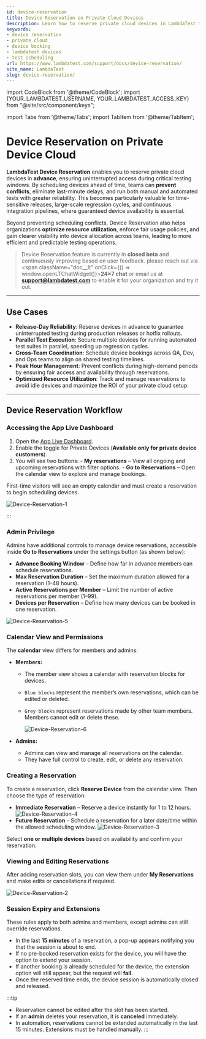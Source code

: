 ```yaml
---
id: device-reservation
title: Device Reservation on Private Cloud Devices
description: Learn how to reserve private cloud devices in LambdaTest to ensure uninterrupted testing, fair access, and conflict-free usage across your team.
keywords: 
- device reservation
- private cloud
- device booking
- lambdatest devices
- test scheduling
url: https://www.lambdatest.com/support/docs/device-reservation/
site_name: LambdaTest
slug: device-reservation/
---
```

import CodeBlock from '@theme/CodeBlock';
import {YOUR_LAMBDATEST_USERNAME, YOUR_LAMBDATEST_ACCESS_KEY} from "@site/src/component/keys";

import Tabs from '@theme/Tabs';
import TabItem from '@theme/TabItem';

<script type="application/ld+json"
      dangerouslySetInnerHTML={{ __html: JSON.stringify({
       "@context": "https://schema.org",
        "@type": "BreadcrumbList",
        "itemListElement": [{
          "@type": "ListItem",
          "position": 1,
          "name": "Home",
          "item": "https://www.lambdatest.com"
        },{
          "@type": "ListItem",
          "position": 2,
          "name": "Support",
          "item": "https://www.lambdatest.com/support/docs/"
        },{
          "@type": "ListItem",
          "position": 3,
          "name": "Python With Appium",
          "item": "https://www.lambdatest.com/support/docs/appium-python/"
        }]
      })
    }}
></script>

# Device Reservation on Private Device Cloud

**LambdaTest Device Reservation** enables you to reserve private cloud devices in **advance**, ensuring uninterrupted access during critical testing windows. By scheduling devices ahead of time, teams can **prevent conflicts**, eliminate last-minute delays, and run both manual and automated tests with greater reliability. This becomes particularly valuable for time-sensitive releases, large-scale regression cycles, and continuous integration pipelines, where guaranteed device availability is essential.

Beyond preventing scheduling conflicts, Device Reservation also helps organizations **optimize resource utilization**, enforce fair usage policies, and gain clearer visibility into device allocation across teams, leading to more efficient and predictable testing operations.

> Device Reservation feature is currently in **closed beta** and continuously improving based on user feedback. please reach out via <span className="doc__lt" onClick={() => window.openLTChatWidget()}>**24×7 chat**</span> or email us at **support@lambdatest.com** to enable it for your organization and try it out.
---

## Use Cases 

- **Release-Day Reliability**: Reserve devices in advance to guarantee uninterrupted testing during production releases or hotfix rollouts.  
- **Parallel Test Execution**: Secure multiple devices for running automated test suites in parallel, speeding up regression cycles.  
- **Cross-Team Coordination**: Schedule device bookings across QA, Dev, and Ops teams to align on shared testing timelines.  
- **Peak Hour Management**: Prevent conflicts during high-demand periods by ensuring fair access and availability through reservations.  
- **Optimized Resource Utilization**: Track and manage reservations to avoid idle devices and maximize the ROI of your private cloud setup.

---
## Device Reservation Workflow 

### Accessing the App Live Dashboard
1. Open the [App Live Dashboard](https://applive.lambdatest.com/app).
2. Enable the toggle for Private Devices (**Available only for private device customers**).
3. You will see two buttons:
        - **My reservations** – View all ongoing and upcoming reservations with filter options.
        - **Go to Reservations** – Open the calendar view to explore and manage bookings.

First-time visitors will see an empty calendar and must create a reservation to begin scheduling devices.

![Device-Reservation-1](../assets/images/real-device-app-testing/Device-Reservations/Device-Reservation1.png)

:::

### Admin Privilege

Admins have additional controls to manage device reservations, accessible inside **Go to Reservations** under the settings button (as shown below):

- **Advance Booking Window** – Define how far in advance members can schedule reservations.
- **Max Reservation Duration** – Set the maximum duration allowed for a reservation (1–48 hours).
- **Active Reservations per Member** – Limit the number of active reservations per member (1–99).
- **Devices per Reservation** – Define how many devices can be booked in one reservation.

![Device-Reservation-5](../assets/images/real-device-app-testing/Device-Reservations/Device-Reservation5.png)

### Calendar View and Permissions

The **calendar** view differs for members and admins:

- **Members:**
  - The member view shows a calendar with reservation blocks for devices.
  - `Blue blocks` represent the member’s own reservations, which can be edited or deleted.
  - `Grey blocks` represent reservations made by other team members. Members cannot edit or delete these.

     ![Device-Reservation-6](../assets/images/real-device-app-testing/Device-Reservations/Device-reservations-User.png)

- **Admins:**
  - Admins can view and manage all reservations on the calendar.
  - They have full control to create, edit, or delete any reservation.

### Creating a Reservation

To create a reservation, click **Reserve Device** from the calendar view. Then choose the type of reservation:

- **Immediate Reservation** – Reserve a device instantly for 1 to 12 hours.
   ![Device-Reservation-4](../assets/images/real-device-app-testing/Device-Reservations/Device-Reservation4.png)
- **Future Reservation** – Schedule a reservation for a later date/time within the allowed scheduling window.
   ![Device-Reservation-3](../assets/images/real-device-app-testing/Device-Reservations/Device-Reservation3.png)

Select **one or multiple devices** based on availability and confirm your reservation.

### Viewing and Editing Reservations

After adding reservation slots, you can view them under **My Reservations** and make edits or cancellations if required.

![Device-Reservation-2](../assets/images/real-device-app-testing/Device-Reservations/.Device-Reservation2.png)

### Session Expiry and Extensions

These rules apply to both admins and members, except admins can still override reservations.

- In the last **15 minutes** of a reservation, a pop-up appears notifying you that the session is about to end.
- If no pre-booked reservation exists for the device, you will have the option to extend your session.
- If another booking is already scheduled for the device, the extension option will still appear, but the request will **fail**.
- Once the reserved time ends, the device session is automatically closed and released.

:::tip
- Reservation cannot be edited after the slot has been started.
- If an **admin** deletes your reservation, it is **canceled** immediately.
- In automation, reservations cannot be extended automatically in the last 15 minutes. Extensions must be handled manually.
:::